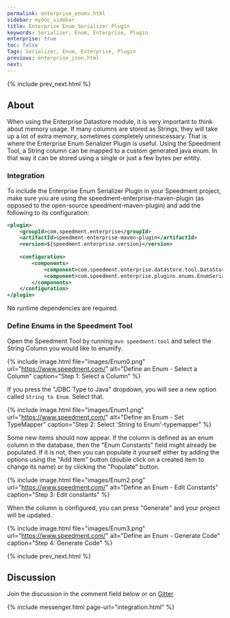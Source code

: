 ```yaml
---
permalink: enterprise_enums.html
sidebar: mydoc_sidebar
title: Enterprise Enum Serializer Plugin
keywords: Serializer, Enum, Enterprise, Plugin
enterprise: true
toc: false
Tags: Serializer, Enum, Enterprise, Plugin
previous: enterprise_json.html
next: 
---
```


{% include prev_next.html %}

## About
When using the Enterprise Datastore module, it is very important to think about memory usage. If many columns are stored as Strings, they will take up a lot of extra memory, sometimes completely unnescessary. That is where the Enterprise Enum Serializer Plugin is useful. Using the Speedment Tool, a String column can be mapped to a custom generated java enum. In that way it can be stored using a single or just a few bytes per entity.

### Integration
To include the Enterprise Enum Serializer Plugin in your Speedment project, make sure you are using the speedment-enterprise-maven-plugin (as opposed to the open-source speedment-maven-plugin) and add the following to its configuration:

```xml
<plugin>
    <groupId>com.speedment.enterprise</groupId>
    <artifactId>speedment-enterprise-maven-plugin</artifactId>
    <version>${speedment.enterprise.version}</version>
    
    <configuration>
        <components>
            <component>com.speedment.enterprise.datastore.tool.DataStoreToolBundle</component>
            <component>com.speedment.enterprise.plugins.enums.EnumSerializerBundle</component><!-- This -->
        </components>
    </configuration>
</plugin>
```

No runtime dependencies are required.

### Define Enums in the Speedment Tool
Open the Speedment Tool by running `mvn speedment:tool` and select the String Column you would like to enumify.

{% include image.html file="images/Enum0.png" url="https://www.speedment.com/" alt="Define an Enum - Select a Column" caption="Step 1: Select a Column" %}

If you press the "JDBC Type to Java" dropdown, you will see a new option called `String to Enum`. Select that.

{% include image.html file="images/Enum1.png" url="https://www.speedment.com/" alt="Define an Enum - Set TypeMapper" caption="Step 2: Select 'String to Enum'-typemapper" %}

Some new items should now appear. If the column is defined as an enum column in the database, then the "Enum Constants" field might already be populated. If it is not, then you can populate it yourself either by adding the options using the "Add Item" button (double click on a created item to change its name) or by clicking the "Populate" button.

{% include image.html file="images/Enum2.png" url="https://www.speedment.com/" alt="Define an Enum - Edit Constants" caption="Step 3: Edit constants" %}

When the column is configured, you can press "Generate" and your project will be updated.

{% include image.html file="images/Enum3.png" url="https://www.speedment.com/" alt="Define an Enum - Generate Code" caption="Step 4: Generate Code" %}

{% include prev_next.html %}

## Discussion
Join the discussion in the comment field below or on [Gitter](https://gitter.im/speedment/speedment)

{% include messenger.html page-url="integration.html" %}
